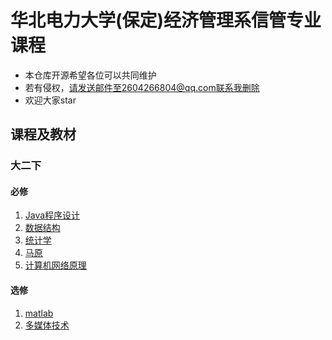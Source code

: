 # 华北电力大学(保定)经济管理系信管专业课程

- 本仓库开源希望各位可以共同维护
- 若有侵权，请发送邮件至2604266804@qq.com联系我删除
- 欢迎大家star

## 课程及教材

### 大二下

#### 必修

1. [Java程序设计](大二下\必修\Java程序设计)
2. [数据结构](大二下\必修\数据结构)
3. [统计学](大二下\必修\统计学)
4. [马原](大二下\必修\马克思主义基本原理)
5. [计算机网络原理](大二下\必修\计算机网络原理)

#### 选修

1. [matlab](大二下\选修\matlab)
2. [多媒体技术](大二下\选修\多媒体技术)

